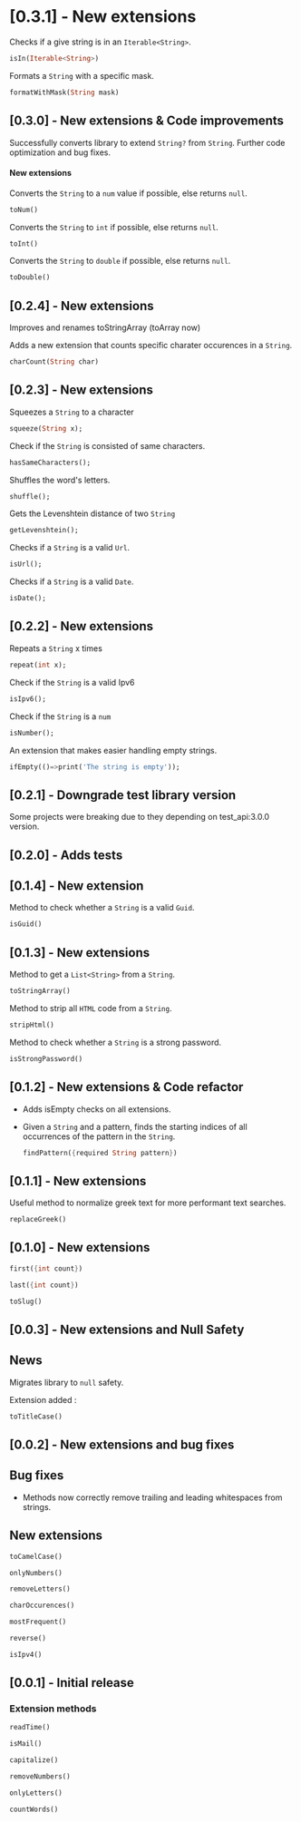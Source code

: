# [0.3.1] - New extensions

Checks if a give string is in an `Iterable<String>`.

```dart
isIn(Iterable<String>)
```

Formats a `String` with a specific mask.

```dart
formatWithMask(String mask)
```

## [0.3.0] - New extensions & Code improvements

Successfully converts library to extend `String?` from `String`.
Further code optimization and bug fixes.

#### New extensions

Converts the `String` to a `num` value if possible, else returns `null`.

```dart
toNum()
```

Converts the `String` to `int` if possible, else returns `null`.

```dart
toInt()
```

Converts the `String` to `double` if possible, else returns `null`.

```dart
toDouble()
```

## [0.2.4] - New extensions

Improves and renames toStringArray (toArray now)

Adds a new extension that counts specific charater occurences in a `String`.

```dart
charCount(String char)
```

## [0.2.3] - New extensions

Squeezes a `String` to a character

```dart
squeeze(String x);
```

Check if the `String` is consisted of same characters.

```dart
hasSameCharacters();
```

Shuffles the word's letters.

```dart
shuffle();
```

Gets the Levenshtein distance of two `String`

```dart
getLevenshtein();
```

Checks if a `String` is a valid `Url`.

```dart
isUrl();
```

Checks if a `String` is a valid `Date`.

```dart
isDate();
```

## [0.2.2] - New extensions

Repeats a `String` x times

```dart
repeat(int x);
```

Check if the `String` is a valid Ipv6

```dart
isIpv6();
```

Check if the `String` is a `num`

```dart
isNumber();
```

An extension that makes easier handling empty strings.

```dart
ifEmpty(()=>print('The string is empty'));
```

## [0.2.1] - Downgrade test library version

Some projects were breaking due to they depending on test_api:3.0.0 version.

## [0.2.0] - Adds tests

## [0.1.4] - New extension

Method to check whether a `String` is a valid `Guid`.

```dart
isGuid()
```

## [0.1.3] - New extensions

Method to get a `List<String>` from a `String`.

```dart
toStringArray()
```

Method to strip all `HTML` code from a `String`.

```dart
stripHtml()
```

Method to check whether a `String` is a strong password.

```dart
isStrongPassword()
```

## [0.1.2] - New extensions & Code refactor

- Adds isEmpty checks on all extensions.

- Given a `String` and a pattern, finds the starting indices of all occurrences of the pattern in the `String`.

  ```dart
  findPattern({required String pattern})
  ```

## [0.1.1] - New extensions

Useful method to normalize greek text for more performant text searches.

```dart
replaceGreek()
```

## [0.1.0] - New extensions

```dart
first({int count})
```

```dart
last({int count})
```

```dart
toSlug()
```

## [0.0.3] - New extensions and Null Safety

## News

Migrates library to `null` safety.

Extension added :

```dart
toTitleCase()
```

## [0.0.2] - New extensions and bug fixes

## Bug fixes

- Methods now correctly remove trailing and leading whitespaces from strings.

## New extensions

```dart
toCamelCase()
```

```dart
onlyNumbers()
```

```dart
removeLetters()
```

```dart
charOccurences()
```

```dart
mostFrequent()
```

```dart
reverse()
```

```dart
isIpv4()
```

## [0.0.1] - Initial release

### Extension methods

```dart
readTime()
```

```dart
isMail()
```

```dart
capitalize()
```

```dart
removeNumbers()
```

```dart
onlyLetters()
```

```dart
countWords()
```
